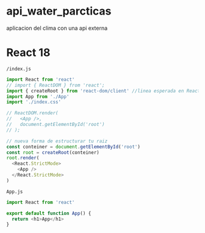 # api_water_parcticas

aplicacion del clima con una api externa

# React 18

`/index.js`

```js
import React from 'react'
// import { ReactDOM } from 'react';
import { createRoot } from 'react-dom/client' //linea esperada en React 18
import App from './App'
import './index.css'

// ReactDOM.render(
//   <App />,
//   document.getElementById('root')
// );

// nueva forma de estructurar tu raiz
const conteiner = document.getElementById('root')
const root = createRoot(conteiner)
root.render(
  <React.StrictMode>
    <App />
  </React.StrictMode>
)
```

`App.js`

```js
import React from 'react'

export default function App() {
  return <h1>App</h1>
}
```
